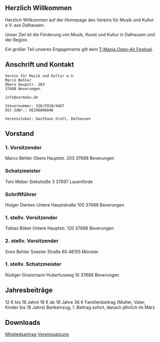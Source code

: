 ## Herzlich Willkommen

Herzlich Willkommen auf der Homepage des Vereins für Musik und Kultur e.V. aus Dalhausen.

Unser Ziel ist die Förderung von Musik, Kunst und Kultur in Dalhausen und der Region.

Ein großer Teil unseres Engagements gilt dem [T-Mania Open-Air Festival](t-mania.de).

## Anschrift und Kontakt

```
Verein für Musik und Kultur e.V.
Marco Behler
Obere Haupstr. 203
37688 Beverungen

info@vermuku.de

Steuernummer: 326/5910/4467
USt-IdNr.: DE296886848

Vereinslokal: Gasthaus Groll, Dalhausen
```

## Vorstand

### 1. Vorsitzender
Marco Behler
Obere Hauptstr. 203
37688 Beverungen

### Schatzmeister
Toni Weber
Siekstraße 3
37697 Lauenförde

### Schriftführer
Holger Dierkes
Untere Hauptstraße 100
37688 Beverungen

### 1. stellv. Vorsitzender
Tobias Böker
Untere Hauptstr. 120
37688 Beverungen

### 2. stellv. Vorsitzender
Sven Behler
Soester Straße 60
48155 Münster

### 1. stellv. Schatzmeister
Rüdiger Gnutzmann
Hubertusweg 10
37688 Beverungen

## Jahresbeiträge
12 € bis 18 Jahre
18 € ab 18 Jahre
36 € Familienbeitrag (Mutter, Vater, Kinder bis 18 Jahre)
Bankeinzug, 1. Beitrag sofort, danach jährlich im März

## Downloads

[Mitgliedsantrag](Mitgliedsantrag.pdf)
[Vereinssatzung](Vereinssatzung.pdf)